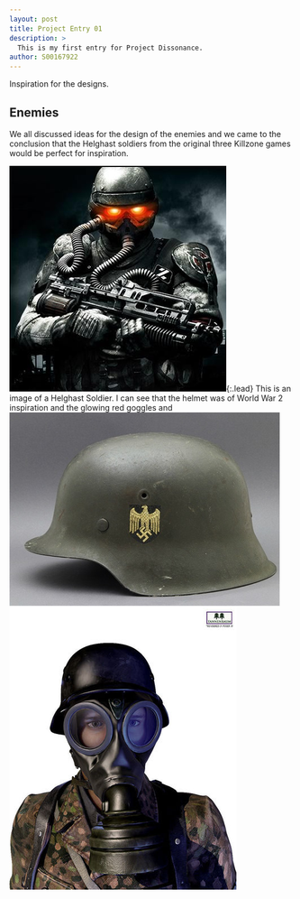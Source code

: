 ```yaml
---
layout: post
title: Project Entry 01
description: >
  This is my first entry for Project Dissonance.
author: S00167922
---
```

Inspiration for the designs.

## Enemies
We all discussed ideas for the design of the enemies and we came to the conclusion that the Helghast soldiers from the original three 
Killzone games would be perfect for inspiration.

![Helghast Helmet](/assets/img/user/donnacha/helghasthelmet.jpg){:.lead}
This is an image of a Helghast Soldier. I can see that the helmet was of World War 2 inspiration and the glowing red goggles and 
![German WW2 Helmet](/assets/img/user/donnacha/germanWW2Helmet.jpg)
![German WW2 Gas Mask](/assets/img/user/donnacha/germanGasMask.jpg)

